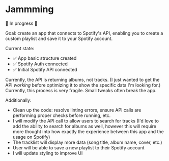 # Jammming

🚧 In progress 🚧

Goal: create an app that connects to Spotify's API, enabling you to create a custom playlist and save it to your Spotify account.

Current state:
- ✅ App basic structure created
- ✅ Spotify Auth connected
- ✅ Initial Spotify API connected

Currently, the API is returning albums, not tracks. (I just wanted to get the API _working_ before optimizing it to show the specific data I'm looking for.) Currently, this process is very fragile. Small tweaks often break the app.

Additionally:
- Clean up the code: resolve linting errors, ensure API calls are performing proper checks before running, etc.
- I will modify the API call to allow users to search for tracks (I'd love to add the ability to search for albums as well, however this will require more thought into how exactly the experience between this app and the usage on Spotify)
- The tracklist will display more data (song title, album name, cover, etc.)
- User will be able to save a new playlist to their Spotify account
- I will update styling to improve UI

